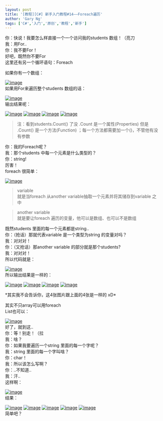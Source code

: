 ```yaml
---
layout: post
title: '[教程][C#] 新手入门教程#14——Foreach遍历'
author: 'Gary Ng'
tags: ['C#','入门','原创','教程','新手']
---
```


你：快说！我要怎么样直接一个一个访问我的students 数组！（亮刀  
 我：用For..  
 你：我不要For！  
 好吧，既然你不要For  
 这里还有另一个循环语句：Foreach  
<!-- More -->  
 如果你有一个数组：  

[![image](http://lh4.ggpht.com/-guoc69jN-s0/Uote2jFy78I/AAAAAAAAGHQ/kzOR2ISG-WE/image_thumb.png?imgmax=800 "image")](http://lh3.ggpht.com/-YezNfgZpriQ/Uote1z8U0NI/AAAAAAAAGHI/ieNM-LGREgU/s1600-h/image%25255B2%25255D.png)  
 如果用For来遍历整个students 数组的话：  

[![image](http://lh5.ggpht.com/-HcmZVVMP1fM/Uote4KVxQgI/AAAAAAAAGHg/_yUUOzqHRCs/image_thumb%25255B1%25255D.png?imgmax=800 "image")](http://lh4.ggpht.com/-k4mism5LI2w/Uote3Is8bEI/AAAAAAAAGHY/UW7Y7HIjRmI/s1600-h/image%25255B5%25255D.png)  
 输出结果呢：  

[![image](http://lh4.ggpht.com/-Xe7gUGytZpE/Uote5u-WX_I/AAAAAAAAGHw/WnNTAfBm9kE/image_thumb%25255B2%25255D.png?imgmax=800 "image")](http://lh6.ggpht.com/-ZoiTk8UT0P0/Uote4shEBwI/AAAAAAAAGHo/cgE8D7OIzDE/s1600-h/image%25255B8%25255D.png)
[![image](http://lh5.ggpht.com/-St5eXovh_l0/Uote7N2hYhI/AAAAAAAAGIA/wLhHBqgSYXQ/image_thumb%25255B3%25255D.png?imgmax=800 "image")](http://lh6.ggpht.com/-NKL-O7W0N-c/Uote6OfOvII/AAAAAAAAGH4/DMFKZSbUSWo/s1600-h/image%25255B11%25255D.png)
[![image](http://lh5.ggpht.com/-kmaZK9T9k-Y/Uote8cpoYfI/AAAAAAAAGIQ/PdzIcNP99MU/image_thumb%25255B4%25255D.png?imgmax=800 "image")](http://lh4.ggpht.com/-WLmRrQlG0DQ/Uote7toOLpI/AAAAAAAAGII/mDcjN2z9sv0/s1600-h/image%25255B14%25255D.png)
[![image](http://lh4.ggpht.com/-ZXCBZhp52ZI/Uote9vaK5VI/AAAAAAAAGIg/9mimV-Fhhj4/image_thumb%25255B5%25255D.png?imgmax=800 "image")](http://lh4.ggpht.com/-yKpMwxOh-f4/Uote80ZBzvI/AAAAAAAAGIY/UVOhtLYXAps/s1600-h/image%25255B17%25255D.png)  
  

> 注：看到students.Count() 了没 .Count 是一个属性(Properties) 但是
> .Count() 是一个方法(Function)
> ；每一个方法都需要加一个()，不管他有没有参数

你：我的Foreach呢？  
 我：那个students 中每一个元素是什么类型的？  
 你：string!  
 厉害！  
 foreach 很简单：  

[![image](http://lh4.ggpht.com/-6S5k3_g8rXE/Uote-0uRQsI/AAAAAAAAGIw/fEnavPksweg/image_thumb%25255B6%25255D.png?imgmax=800 "image")](http://lh6.ggpht.com/-fkDKpRNzJpM/Uote-KZOeKI/AAAAAAAAGIk/j7KNp3cDhkE/s1600-h/image%25255B20%25255D.png)  

> variable  
>  就是当foreach 从another variable抽取一个元素并将其储存到variable 之中

> another variable  
>  就是要让foreach 遍历的变量，他可以是数组、也可以不是数组

  
 既然students 里面的每一个元素都是string..  
 你：（抢话）那就代表variable 是一个类型为string 的变量对吗？  
 我：对对对！  
 你：（又抢话）那another variable 的部分就是那个students?  
 我：对对对！  
 所以代码就是：  

[![image](http://lh3.ggpht.com/-b0M_e6tegks/UotfAOSLZtI/AAAAAAAAGI8/qZIZJh2BdVY/image_thumb%25255B7%25255D.png?imgmax=800 "image")](http://lh6.ggpht.com/-zZZ1MQgpp68/Uote_rwEuqI/AAAAAAAAGI4/l-YCr6kZa8Y/s1600-h/image%25255B23%25255D.png)  
 所以输出结果是一样的：  

[![image](http://lh4.ggpht.com/-Xe7gUGytZpE/Uote5u-WX_I/AAAAAAAAGHw/WnNTAfBm9kE/image_thumb%25255B2%25255D.png?imgmax=800 "image")](http://lh6.ggpht.com/-ZoiTk8UT0P0/Uote4shEBwI/AAAAAAAAGHo/cgE8D7OIzDE/s1600-h/image%25255B8%25255D.png)
[![image](http://lh5.ggpht.com/-St5eXovh_l0/Uote7N2hYhI/AAAAAAAAGIA/wLhHBqgSYXQ/image_thumb%25255B3%25255D.png?imgmax=800 "image")](http://lh6.ggpht.com/-NKL-O7W0N-c/Uote6OfOvII/AAAAAAAAGH4/DMFKZSbUSWo/s1600-h/image%25255B11%25255D.png)
[![image](http://lh5.ggpht.com/-kmaZK9T9k-Y/Uote8cpoYfI/AAAAAAAAGIQ/PdzIcNP99MU/image_thumb%25255B4%25255D.png?imgmax=800 "image")](http://lh4.ggpht.com/-WLmRrQlG0DQ/Uote7toOLpI/AAAAAAAAGII/mDcjN2z9sv0/s1600-h/image%25255B14%25255D.png)
[![image](http://lh4.ggpht.com/-ZXCBZhp52ZI/Uote9vaK5VI/AAAAAAAAGIg/9mimV-Fhhj4/image_thumb%25255B5%25255D.png?imgmax=800 "image")](http://lh4.ggpht.com/-yKpMwxOh-f4/Uote80ZBzvI/AAAAAAAAGIY/UVOhtLYXAps/s1600-h/image%25255B17%25255D.png)  

\*其实我不会告诉你，这4张图片跟上面的4张是一样的 xD\*

其实不只array可以用foreach  
 List也可以：  

[![image](http://lh3.ggpht.com/-YQB2hyIfCHU/UotfB5CMOnI/AAAAAAAAGJQ/9OaZoNapzb8/image_thumb%25255B8%25255D.png?imgmax=800 "image")](http://lh3.ggpht.com/-2KyunSBOSiA/UotfBNlXBPI/AAAAAAAAGJI/ejYMEjEbcMw/s1600-h/image%25255B26%25255D.png)  
 好了，就到这..  
 你：等！别走！（拉  
 我：啥？  
 你：如果我要遍历一个string 里面的每一个字呢？  
 我：string 里面的每一个字叫啥？  
 你：char！  
 我：所以该怎么写啊？  
 你：..不知道..  
 我：汗..  
 这样啊：  

[![image](http://lh5.ggpht.com/-aOuV55aIGes/UotlnYjwL0I/AAAAAAAAGJo/jz3jEjN3vOY/image_thumb%25255B9%25255D.png?imgmax=800 "image")](http://lh4.ggpht.com/-LTrfz0a8Ts4/Uotlmp9eGWI/AAAAAAAAGJg/aormmaWw5M8/s1600-h/image%25255B29%25255D.png)  
 结果：  

[![image](http://lh4.ggpht.com/-X9hjaR7HQ3c/Uotloro2WwI/AAAAAAAAGJ0/yBmope_cP6I/image_thumb%25255B10%25255D.png?imgmax=800 "image")](http://lh6.ggpht.com/-IVsZZmyGvis/UotloADyNLI/AAAAAAAAGJw/jtlii6f7HWY/s1600-h/image%25255B32%25255D.png)
[![image](http://lh6.ggpht.com/-I0t_vQ-5Lfs/Uotlp1fXEyI/AAAAAAAAGKI/knMCwDbyl2s/image_thumb%25255B11%25255D.png?imgmax=800 "image")](http://lh5.ggpht.com/-KzKRQlxb8Zs/UotlpBZ1JlI/AAAAAAAAGJ8/qpA23af43O8/s1600-h/image%25255B35%25255D.png)
[![image](http://lh4.ggpht.com/-EoxB_3dGgtU/UotlrUc3sKI/AAAAAAAAGKY/2k3JcoJWMRA/image_thumb%25255B12%25255D.png?imgmax=800 "image")](http://lh5.ggpht.com/-Jv3dXw0cxU0/UotlqnRDGvI/AAAAAAAAGKQ/psBZrzICggk/s1600-h/image%25255B38%25255D.png)
[![image](http://lh4.ggpht.com/-8L-psmnebU8/Uotlst-WStI/AAAAAAAAGKo/Y0G0-zabXRk/image_thumb%25255B13%25255D.png?imgmax=800 "image")](http://lh6.ggpht.com/-D9RcbiAeMNQ/Uotlr1-rBaI/AAAAAAAAGKc/mwazcEWopFs/s1600-h/image%25255B41%25255D.png)
[![image](http://lh6.ggpht.com/-MI8Icl-81G0/Uotlt2B7A8I/AAAAAAAAGK0/-C5E-xd8CNo/image_thumb%25255B14%25255D.png?imgmax=800 "image")](http://lh5.ggpht.com/-AzxfMeYB_Go/UotltFOxp9I/AAAAAAAAGKw/lSC1d3Qe0TY/s1600-h/image%25255B44%25255D.png)  
 简单吧？

